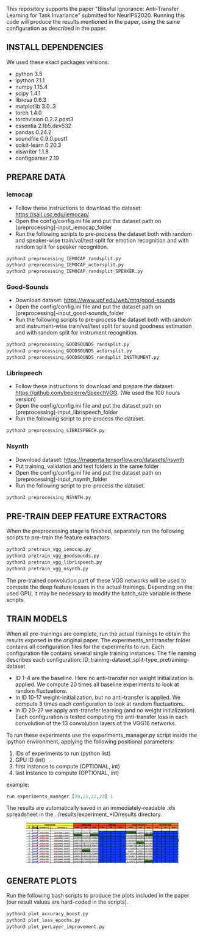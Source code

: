 This repository supports the paper "Blissful Ignorance: Anti-Transfer Learning for Task Invariance" submitted for NeurIPS2020.
Running this code will produce the results mentioned in the paper, using the same configuration as described in the paper.

## INSTALL DEPENDENCIES
We used these exact packages versions:
* python 3.5
* ipython 7.1.1
* numpy 1.15.4
* scipy 1.4.1
* librosa 0.6.3
* matplotlib 3.0..3
* torch 1.4.0
* torchvision 0.2.2.post3
* essentia 2.1b5.dev532
* pandas 0.24.2
* soundfile 0.9.0.post1
* scikit-learn 0.20.3
* xlswriter 1.1.8
* configparser 2.19

## PREPARE DATA
### Iemocap
* Follow these instructions to download the dataset: https://sail.usc.edu/iemocap/
* Open the config/config.ini file and put the dataset path on [preprocessing]-input_iemocap_folder
* Run the following scripts to pre-process the dataset both with random and speaker-wise train/val/test split for emotion recognition and with random split for speaker recognition.
```bash
python3 preprocessing_IEMOCAP_randsplit.py
python3 preprocessing_IEMOCAP_actorsplit.py
python3 preprocessing_IEMOCAP_randsplit_SPEAKER.py
```
### Good-Sounds
* Download dataset: https://www.upf.edu/web/mtg/good-sounds
* Open the config/config.ini file and put the dataset path on [preprocessing]-input_good-sounds_folder
* Run the following scripts to pre-process the dataset both with random and instrument-wise train/val/test split for sound goodness estimation and with random split for instrument recognition.
```bash
python3 preprocessing_GOODSOUNDS_randsplit.py
python3 preprocessing_GOODSOUNDS_actorsplit.py
python3 preprocessing_GOODSOUNDS_randsplit_INSTRUMENT.py
```
### Librispeech
* Follow these instructions to download and prepare the dataset: https://github.com/bepierre/SpeechVGG. (We used the 100 hours version)
* Open the config/config.ini file and put the dataset path on [preprocessing]-input_librispeech_folder
* Run the following script to pre-process the dataset.
```bash
python3 preprocessing_LIBRISPEECH.py
```
### Nsynth
* Download dataset: https://magenta.tensorflow.org/datasets/nsynth
* Put training, validation and test folders in the same folder
* Open the config/config.ini file and put the dataset path on [preprocessing]-input_nsynth_folder
* Run the following script to pre-process the dataset.
```bash
python3 preprocessing_NSYNTH.py
```

## PRE-TRAIN DEEP FEATURE EXTRACTORS
When the preprocessing stage is finished, separately run the following scripts to pre-train the feature extractors:
```bash
python3 pretrain_vgg_iemocap.py
python3 pretrain_vgg_goodsounds.py
python3 pretrain_vgg_librispeech.py
python3 pretrain_vgg_nsynth.py
```
The pre-trained convolution part of these VGG networks will be used to compute the deep feature losses in the actual trainings.
Depending on the used GPU, it may be necessary to modify the batch_size variable in these scripts.

## TRAIN MODELS
When all pre-trainings are complete, run the actual trainings to obtain the results exposed in the original paper. The experiments_antitransfer folder contains all configuration files for the experiments to run. Each configuration file contains several single training instances. The file naming describes each configuration: ID_training-dataset_split-type_pretraining-dataset
* ID 1-4 are the baseline. Here no anti-transfer nor weight initialization is applied. We compute 20 times all baseline experiments to look at random fluctuations.
* In ID 10-17  weight-initialization, but no anti-transfer is applied. We compute 3 times each configuration to look at random fluctuations.
* In ID 20-27 we apply anti-transfer learning (and no weight initialization). Each configuration is tested computing the anti-transfer loss in each convolution of the 13 convolution layers of the VGG16 networks.

To run these experiments use the experiments_manager.py script inside the ipython environment, applying the following positional parameters:
1. IDs of experiments to run (python list)
2. GPU ID (int)
3. first instance to compute (OPTIONAL, int)
4. last instance to compute (OPTIONAL, int)

example:
```python
run experiments_manager [20,21,22,23] 1
```

The results are automatically saved in an immediately-readable .xls spreadsheet in the ../results/experiment_*ID/results directory.

<p align="center">
<img src="bin/example_xls.png" width="400">
</p>




## GENERATE PLOTS
Run the following bash scripts to produce the plots included in the paper
(our result values are hard-coded in the scripts).
```bash
python3 plot_accuracy_boost.py
python3 plot_loss_epochs.py
python3 plot_perLayer_improvement.py
```
